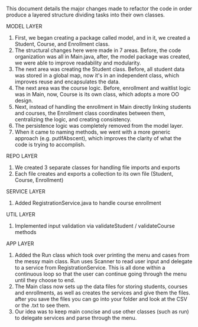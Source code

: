 This document details the major changes made to refactor the code in order produce
a layered structure dividing tasks into their own classes.

MODEL LAYER
1. First, we began creating a package called model, and in it, we created a Student, Course, and
   Enrollment class.
2. The structural changes here were made in 7 areas. Before, the code organization was all in Main.java,
   after, the model package was created, we were able to improve readability and modularity.
3. The next area was creating the Student class. Before, all student data was stored in a
   global map, now it's in an independent class, which improves reuse and encapsulates the data.
4. The next area was the course logic. Before, enrollment and waitlist logic was in Main, now,
   Course is its own class, which adopts a more OO design.
5. Next, instead of handling the enrollment in Main directly linking students and courses,
   the Enrollment class coordinates between them, centralizing the logic, and creating consistency.
6. The persistence logic was completely removed from the model layer.
7. When it came to naming methods, we went with a more generic approach (e.g. putIfAbscent), which
   improves the clarity of what the code is trying to accomplish.

REPO LAYER
1. We created 3 separate classes for handling file imports and exports
2. Each file creates and exports a collection to its own file (Student, Course, Enrollment)

SERVICE LAYER
1. Added RegistrationService.java to handle course enrollment

UTIL LAYER
1. Implemented input validation via validateStudent / validateCourse methods

APP LAYER
1. Added the Run class which took over printing the menu and cases from the messy main class. Run
   uses Scanner to read user input and delegate to a service from RegistrationService. This is all done
   within a continuous loop so that the user can continue going through the menu until they choose to end.
2. The Main class now sets up the data files for storing students, courses and enrollments,
   as well as creates the services and give them the files. after you save the files you can go into
   your folder and look at the CSV or the .txt to see them.
3. Our idea was to keep main concise and use other classes (such as run) to delegate services and parse
   through the menu.